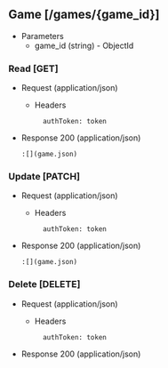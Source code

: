 ## Game [/games/{game_id}]

+ Parameters
    + game_id (string) - ObjectId

### Read [GET]

+ Request (application/json)

    + Headers

            authToken: token

+ Response 200 (application/json)

    ```
    :[](game.json)
    ```

### Update [PATCH]

+ Request (application/json)

    + Headers

            authToken: token

+ Response 200 (application/json)

    ```
    :[](game.json)
    ```

### Delete [DELETE]

+ Request (application/json)

    + Headers

            authToken: token

+ Response 200 (application/json)
